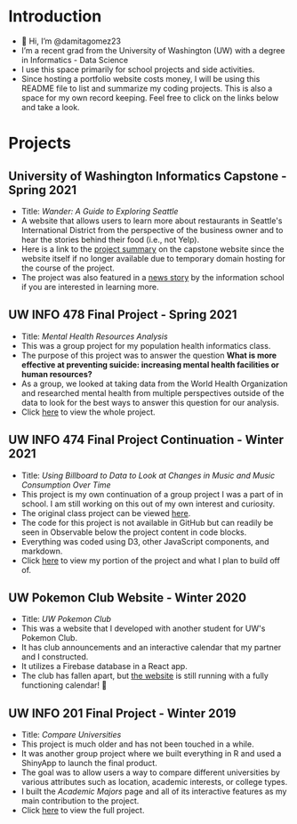 # Introduction

- 👋 Hi, I’m @damitagomez23
- I’m a recent grad from the University of Washington (UW) with a degree in Informatics - Data Science
- I use this space primarily for school projects and side activities.
- Since hosting a portfolio website costs money, I will be using this README file to list and summarize my coding projects. This is also a space for my own record keeping. Feel free to click on the links below and take a look.

# Projects

## University of Washington Informatics Capstone - Spring 2021
- Title: *Wander: A Guide to Exploring Seattle*
- A website that allows users to learn more about restaurants in Seattle's International District from the perspective of the business owner and to hear the stories behind their food (i.e., not Yelp).
- Here is a link to the [project summary](https://ischool.uw.edu/capstone/projects/2021/wander-guide-exploring-seattle) on the capstone website since the website itself if no longer available due to temporary domain hosting for the course of the project.
- The project was also featured in a [news story](https://ischool.uw.edu/news/2021/05/informatics-team-serves-chinatown-restaurants-stories) by the information school if you are interested in learning more.

## UW INFO 478 Final Project - Spring 2021
- Title: *Mental Health Resources Analysis*
- This was a group project for my population health informatics class.
- The purpose of this project was to answer the question **What is more effective at preventing suicide: increasing mental health facilities or human resources?**
- As a group, we looked at taking data from the World Health Organization and researched mental health from multiple perspectives outside of the data to look for the best ways to answer this question for our analysis.
- Click [here](https://phung-phu.shinyapps.io/INFO478-Project-Group4/) to view the whole project.

<!--
## UW INFO 478 Health Modelling Practice - Spring 2021
- Title: *Assignment 3* (sorry, this was not a major project, so there's not an official title)
- This project was for an assignment for my population health informatics class to practice creating ShinyApps and using datasets for topic research.
- For the record, I am not an expert in population health and cannot speak to the accuracy of the models. These were my best efforts of prediction based on the data I had and what I was learning at the time.
- Click [here](https://dgomez23.shinyapps.io/assignment-3-damitagomez23/) to view the final product.
-->

## UW INFO 474 Final Project Continuation - Winter 2021
- Title: *Using Billboard to Data to Look at Changes in Music and Music Consumption Over Time*
- This project is my own continuation of a group project I was a part of in school. I am still working on this out of my own interest and curiosity.
- The original class project can be viewed [here](https://observablehq.com/@uw-info474/group5-investigating-music-changes-over-time).
- The code for this project is not available in GitHub but can readily be seen in Observable below the project content in code blocks.
- Everything was coded using D3, other JavaScript components, and markdown.
- Click [here](https://observablehq.com/@damitagomez/music-trends) to view my portion of the project and what I plan to build off of.

## UW Pokemon Club Website - Winter 2020
- Title: *UW Pokemon Club*
- This was a website that I developed with another student for UW's Pokemon Club.
- It has club announcements and an interactive calendar that my partner and I constructed.
- It utilizes a Firebase database in a React app.
- The club has fallen apart, but [the website](https://info340d-au18.github.io/project-stluongxd/) is still running with a fully functioning calendar! 🥴

## UW INFO 201 Final Project - Winter 2019
- Title: *Compare Universities*
- This project is much older and has not been touched in a while.
- It was another group project where we built everything in R and used a ShinyApp to launch the final product.
- The goal was to allow users a way to compare different universities by various attributes such as location, academic interests, or college types.
- I built the *Academic Majors* page and all of its interactive features as my main contribution to the project.
- Click [here](https://mwood22.shinyapps.io/Info_201_Final_Project/) to view the full project.

<!---
damitagomez23/damitagomez23 is a ✨ special ✨ repository because its `README.md` (this file) appears on your GitHub profile.
You can click the Preview link to take a look at your changes.
--->
